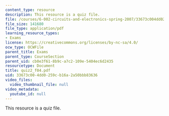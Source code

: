 ```yaml
---
content_type: resource
description: This resource is a quiz file.
file: /courses/6-002-circuits-and-electronics-spring-2007/33673c004dd0259cb16a2a50bbb83636_quiz2_f04.pdf
file_size: 141680
file_type: application/pdf
learning_resource_types:
- Exams
license: https://creativecommons.org/licenses/by-nc-sa/4.0/
ocw_type: OCWFile
parent_title: Exams
parent_type: CourseSection
parent_uid: cb0e3f61-8b9c-a7c2-109e-5404ec6d2435
resourcetype: Document
title: quiz2_f04.pdf
uid: 33673c00-4dd0-259c-b16a-2a50bbb83636
video_files:
  video_thumbnail_file: null
video_metadata:
  youtube_id: null
---
```

This resource is a quiz file.
